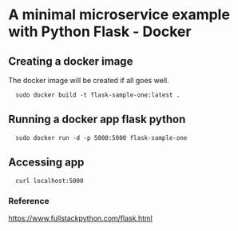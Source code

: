 # A minimal microservice example with Python Flask - Docker 

## Creating a docker image
The docker image will be created if all goes well.

```
  sudo docker build -t flask-sample-one:latest .
```

## Running a docker app flask python 
```
  sudo docker run -d -p 5000:5000 flask-sample-one
```

## Accessing app
```
  curl localhost:5000
```

### Reference
https://www.fullstackpython.com/flask.html
